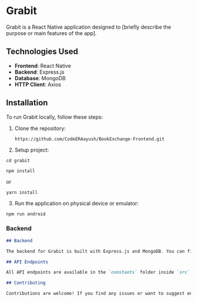 # Grabit

Grabit is a React Native application designed to [briefly describe the purpose or main features of the app].

## Technologies Used

- **Frontend**: React Native
- **Backend**: Express.js
- **Database**: MongoDB
- **HTTP Client**: Axios

## Installation

To run Grabit locally, follow these steps:

1. Clone the repository:

   ```
   https://github.com/CodeERAayush/BookExchange-Frontend.git

   ```

2. Setup project: 

```
cd grabit
```

```
npm install 
```
or 

```
yarn install
```

3. Run the application on physical device or emulator:

```
npm run android
```


### Backend

```markdown
## Backend

The backend for Grabit is built with Express.js and MongoDB. You can find the backend code in a separate repository [https://github.com/CodeERAayush/BookExchange-Backend.git]. Follow the instructions in the backend repository's README to set up and run the backend server.

## API Endpoints

All API endpoints are available in the `constants` folder inside `src`. You can import these endpoints wherever you need to interact with the backend using Axios.

## Contributing

Contributions are welcome! If you find any issues or want to suggest enhancements, please open an issue or submit a pull request.



   
